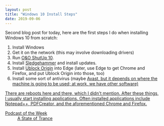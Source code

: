 ```yaml
---
layout: post
title: "Windows 10 Install Steps"
date: 2019-09-06
---
```


<p>Second blog post for today, here are the first steps I do when installing Windows 10 from scratch:</p>

<ol>
<li>Install Windows</li>
<li>Get it on the network (this may involve downloading drivers)</li>
<li>Run <a href="https://www.oo-software.com/en/shutup10">O&O ShutUp 10</a>.</li>
<li>Install <a href="https://www.majorgeeks.com/files/details/wumt_wrapper_script.html">Sledgehammer</a> and install updates.</li>
<li>Install <a href="https://github.com/gorhill/uBlock/">Ublock Origin</a> into Edge (later, use Edge to get Chrome and Firefox, and put Ublock Origin into those, too)</li>
<li>Install some sort of antivirus (maybe <a href="https://www.avast.com/">Avast</>, but it depends on where the machine is going to be used; at work, we have other software)</li>
</ol>

<p>There are reboots here and there, which I didn't mention. After these things, I usually start installing applications. Often installed applications include Notepad++, PDFCreator, and the aforementioned Chrome and Firefox.</p>

<dl>
  <dt>Podcast of the Week</dt>
  <dd><a href="https://www.astateoftrance.com/podcasts/">A State of Trance</a></dd>
</dl>




